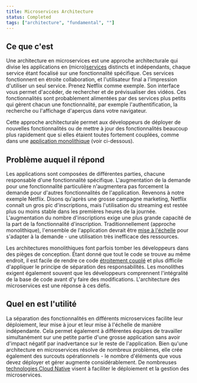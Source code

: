```yaml
---
title: Microservices Architecture
status: Completed
tags: ["architecture", "fundamental", ""]
---
```


## Ce que c'est

Une architecture en microservices est une approche architecturale qui divise les applications en (micro)[services](/service/) distincts et indépendants, chaque service étant focalisé sur une fonctionnalité spécifique. 
Ces services fonctionnent en étroite collaboration, et l'utilisateur final a l'impression d'utiliser un seul service.
Prenez Netflix comme exemple.
Son interface vous permet d'accéder, de rechercher et de prévisualiser des vidéos.
Ces fonctionnalités sont probablement alimentées par des services plus petits qui gèrent chacun une fonctionnalité, par exemple l'authentification, la recherche ou l'affichage d'aperçus dans votre navigateur.

Cette approche architecturale permet aux développeurs de déployer de nouvelles fonctionnalités ou de mettre à jour des fonctionnalités beaucoup plus rapidement que si elles étaient toutes fortement couplées, comme dans une [application monolithique](/monolithic-apps/) (voir ci-dessous).

## Problème auquel il répond

Les applications sont composées de différentes parties, chacune responsable d'une fonctionnalité spécifique.
L'augmentation de la demande pour une fonctionnalité particulière n'augmentera pas forcement la demande pour d'autres fonctionnalités de l'application.
Revenons à notre exemple Netflix.
Disons qu'après une grosse campagne marketing, Netflix connaît un gros pic d'inscriptions, mais l'utilisation du streaming est restée plus ou moins stable dans les premières heures de la journée.
L'augmentation du nombre d'inscriptions exige une plus grande capacité de la part de la fonctionnalité d'inscription.
Traditionnellement (approche monolithique), l'ensemble de l'application devrait être [mise à l'échelle](/scalability/) pour s'adapter à la demande - une utilisation très inefficace des ressources.

Les architectures monolithiques font parfois tomber les développeurs dans des pièges de conception.
Étant donné que tout le code se trouve au même endroit, il est facile de rendre ce code [étroitement couplé](/architectures-couplées-étroitement/) et plus difficile d'appliquer le principe de séparation des responsabilités.
Les monolithes exigent également souvent que les développeurs comprennent l'intégralité de la base de code avant d'y faire des modifications.
L'architecture des microservices est une réponse à ces défis.

## Quel en est l'utilité

La séparation des fonctionnalités en différents microservices facilite leur déploiement, leur mise à jour et leur mise à l'échelle de manière indépendante.
Cela permet également à différentes équipes de travailler simultanément sur une petite partie d'une grosse application sans avoir d'impact négatif par inadvertance sur le reste de l'application.
Bien qu'une architecture en microservices résolve de nombreux problèmes, elle crée également des surcouts opérationnels - le nombre d'éléments que vous devez déployer et gérer augmente considérablement. 
De nombreuses [technologies Cloud Native](/cloud-native-tech/) visent à faciliter le déploiement et la gestion des microservices.
